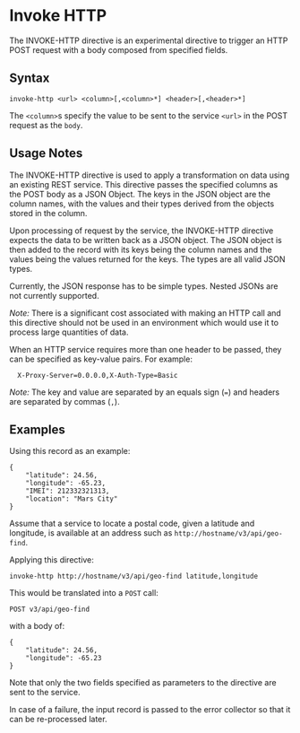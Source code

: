 # Invoke HTTP

The INVOKE-HTTP directive is an experimental directive to trigger an HTTP POST request
with a body composed from specified fields.


## Syntax
```
invoke-http <url> <column>[,<column>*] <header>[,<header>*]
```

The `<column>`s specify the value to be sent to the service `<url>` in the POST request as
the `body`.


## Usage Notes

The INVOKE-HTTP directive is used to apply a transformation on data using an existing REST
service. This directive passes the specified columns as the POST body as a JSON Object.
The keys in the JSON object are the column names, with the values and their types derived
from the objects stored in the column.

Upon processing of request by the service, the INVOKE-HTTP directive expects the data to
be written back as a JSON object. The JSON object is then added to the record with its
keys being the column names and the values being the values returned for the keys. The
types are all valid JSON types.

Currently, the JSON response has to be simple types. Nested JSONs are not currently
supported.

*Note:* There is a significant cost associated with making an HTTP call and this directive
should not be used in an environment which would use it to process large quantities of
data.

When an HTTP service requires more than one header to be passed, they can be specified as
key-value pairs. For example:
```
  X-Proxy-Server=0.0.0.0,X-Auth-Type=Basic
```

*Note:* The key and value are separated by an equals sign (`=`) and headers are separated
by commas (`,`).


## Examples

Using this record as an example:
```
{
    "latitude": 24.56,
    "longitude": -65.23,
    "IMEI": 212332321313,
    "location": "Mars City"
}
```

Assume that a service to locate a postal code, given a latitude and longitude, is available at
an address such as `http://hostname/v3/api/geo-find`.

Applying this directive:
```
invoke-http http://hostname/v3/api/geo-find latitude,longitude
```

This would be translated into a `POST` call:
```
POST v3/api/geo-find
```

with a body of:
```
{
    "latitude": 24.56,
    "longitude": -65.23
}
```

Note that only the two fields specified as parameters to the directive are sent to the
service.

In case of a failure, the input record is passed to the error collector so that it can be
re-processed later.
